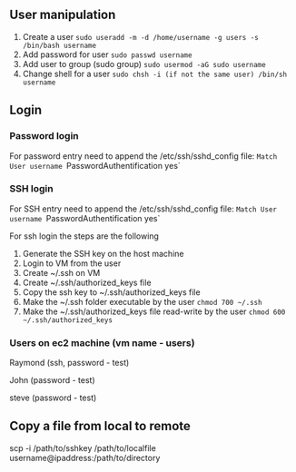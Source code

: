 ## User manipulation

1. Create a user `sudo useradd -m -d /home/username -g users -s /bin/bash username`
2. Add password for user `sudo passwd username`
3. Add user to group (sudo group) `sudo usermod -aG sudo username`
4. Change shell for a user `sudo chsh -i (if not the same user) /bin/sh username`

## Login
### Password login
For password entry need to append the /etc/ssh/sshd_config file:
`Match User username
`PasswordAuthentification yes`

### SSH login
For SSH entry need to append the /etc/ssh/sshd_config file:
`Match User username
`PasswordAuthentification yes`

For ssh login the steps are the following
1. Generate the SSH key on the host machine 
2. Login to VM from the user
3. Create ~/.ssh on VM 
4. Create ~/.ssh/authorized_keys file
5. Copy the ssh key to ~/.ssh/authorized_keys file 
6. Make the ~/.ssh folder executable by the user `chmod 700 ~/.ssh`
7. Make the ~/.ssh/authorized_keys file read-write by the user `chmod 600 ~/.ssh/authorized_keys`

### Users on ec2 machine (vm name - users)
Raymond (ssh, password - test)

John (password - test)

steve (password - test)


## Copy a file from local to remote
scp -i /path/to/sshkey /path/to/localfile username@ipaddress:/path/to/directory
